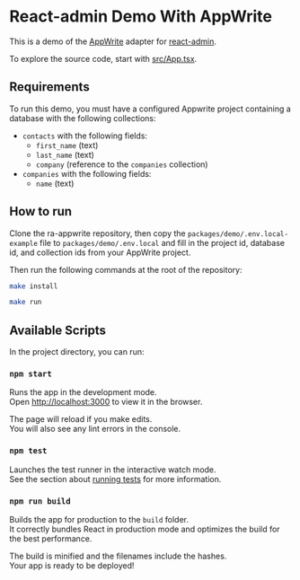 # React-admin Demo With AppWrite

This is a demo of the [AppWrite](https://appwrite.io/) adapter for [react-admin](https://github.com/marmelab/react-admin).

To explore the source code, start with [src/App.tsx](https://github.com/marmelab/ra-appwrite/blob/main/packages/demo/src/App.tsx).

## Requirements

To run this demo, you must have a configured Appwrite project containing a database with the following collections:

- `contacts` with the following fields:
  - `first_name` (text)
  - `last_name` (text)
  - `company` (reference to the `companies` collection)
- `companies` with the following fields:
  - `name` (text)

## How to run

Clone the ra-appwrite repository, then copy the `packages/demo/.env.local-example` file to `packages/demo/.env.local` and fill in the project id, database id, and collection ids from your AppWrite project.

Then run the following commands at the root of the repository:

```sh
make install

make run
```

## Available Scripts

In the project directory, you can run:

### `npm start`

Runs the app in the development mode.<br>
Open [http://localhost:3000](http://localhost:3000) to view it in the browser.

The page will reload if you make edits.<br>
You will also see any lint errors in the console.

### `npm test`

Launches the test runner in the interactive watch mode.<br>
See the section about [running tests](#running-tests) for more information.

### `npm run build`

Builds the app for production to the `build` folder.<br>
It correctly bundles React in production mode and optimizes the build for the best performance.

The build is minified and the filenames include the hashes.<br>
Your app is ready to be deployed!
